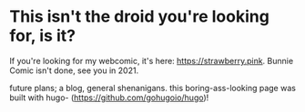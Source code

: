 # This isn't the droid you're looking for, is it?
If you're looking for my webcomic, it's here: https://strawberry.pink. Bunnie Comic isn't done, see you in 2021.

future plans; a blog, general shenanigans. 
this boring-ass-looking page was built with hugo- (https://github.com/gohugoio/hugo)!
